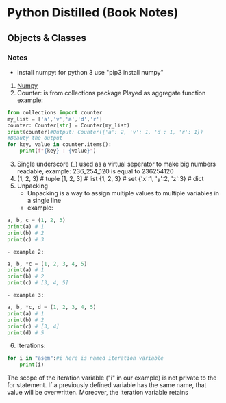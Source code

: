 # Python Distilled (Book Notes)

## Objects & Classes

### Notes

- install numpy: for python 3 use "pip3 install numpy"

1.  [Numpy](https://github.com/AsemJK/pylab/blob/main/NUMPY.md)
2.  Counter: is from collections package
    Played as aggregate function
    example:
```python
from collections import counter
my_list = ['a','v','a','d','r']
counter: Counter[str] = Counter(my_list)
print(counter)#Output: Counter({'a': 2, 'v': 1, 'd': 1, 'r': 1})
#Beauty the output
for key, value in counter.items():
    print(f"{key} : {value}")
```
3. Single underscore (_) used as a virtual seperator to make big numbers readable, example: 236_254_120 is equal to 236254120
4.  (1, 2, 3) # tuple
    [1, 2, 3] # list
    {1, 2, 3} # set
    {'x':1, 'y':2, 'z':3} # dict
5. Unpacking
    - Unpacking is a way to assign multiple values to multiple variables in a single line
    - example:
```python
a, b, c = (1, 2, 3)
print(a) # 1
print(b) # 2
print(c) # 3
```
    - example 2:
```python
a, b, *c = (1, 2, 3, 4, 5)
print(a) # 1
print(b) # 2
print(c) # [3, 4, 5]
```
    - example 3:
```python
a, b, *c, d = (1, 2, 3, 4, 5)
print(a) # 1
print(b) # 2
print(c) # [3, 4]
print(d) # 5
```

6. Iterations: 

```Python
for i in "asem":#i here is named iteration variable
    print(i)
```
The scope of the iteration variable ("i" in our example) is
not private to the for statement. If a previously defined variable has the same name, that
value will be overwritten. Moreover, the iteration variable retains
